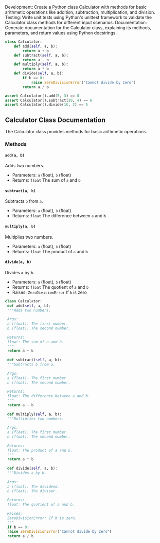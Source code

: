 

Development: Create a Python class Calculator with methods for basic arithmetic operations like addition, subtraction, multiplication, and division.
Testing: Write unit tests using Python's unittest framework to validate the Calculator class methods for different input scenarios.
Documentation: Generate documentation for the Calculator class, explaining its methods, parameters, and return values using Python docstrings.



```python
class Calculator:
    def add(self, a, b):
        return a + b
    def subtract(self, a, b):
        return a - b
    def multiply(self, a, b):
        return a * b
    def divide(self, a, b):
        if b == 0:
            raise ZeroDivisionError("Cannot divide by zero")
        return a / b
```



```python
assert Calculator().add(5, 3) == 8
assert Calculator().subtract(10, 4) == 6
assert Calculator().divide(10, 2) == 5
```



## Calculator Class Documentation
The Calculator class provides methods for basic arithmetic operations.

### Methods

#### `add(a, b)`
Adds two numbers.

* Parameters: `a` (float), `b` (float)
* Returns: `float` The sum of `a` and `b`

#### `subtract(a, b)`
Subtracts `b` from `a`.

* Parameters: `a` (float), `b` (float)
* Returns: `float` The difference between `a` and `b`

#### `multiply(a, b)`
Multiplies two numbers.

* Parameters: `a` (float), `b` (float)
* Returns: `float` The product of `a` and `b`

#### `divide(a, b)`
Divides `a` by `b`.

* Parameters: `a` (float), `b` (float)
* Returns: `float` The quotient of `a` and `b`
* Raises: `ZeroDivisionError` If `b` is zero

```python
class Calculator:
 def add(self, a, b):
 """Adds two numbers.
 
 Args:
 a (float): The first number.
 b (float): The second number.
 
 Returns:
 float: The sum of a and b.
 """
 return a + b
 
 def subtract(self, a, b):
 """Subtracts b from a.
 
 Args:
 a (float): The first number.
 b (float): The second number.
 
 Returns:
 float: The difference between a and b.
 """
 return a - b
 
 def multiply(self, a, b):
 """Multiplies two numbers.
 
 Args:
 a (float): The first number.
 b (float): The second number.
 
 Returns:
 float: The product of a and b.
 """
 return a * b
 
 def divide(self, a, b):
 """Divides a by b.
 
 Args:
 a (float): The dividend.
 b (float): The divisor.
 
 Returns:
 float: The quotient of a and b.
 
 Raises:
 ZeroDivisionError: If b is zero.
 """
 if b == 0:
 raise ZeroDivisionError("Cannot divide by zero")
 return a / b
```

